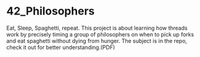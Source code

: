 # 42_Philosophers
Eat, Sleep, Spaghetti, repeat. This project is about learning how threads work by precisely timing a group of philosophers on when to pick up forks and eat spaghetti without dying from hunger. 
The subject is in the repo, check it out for better understanding.(PDF)
